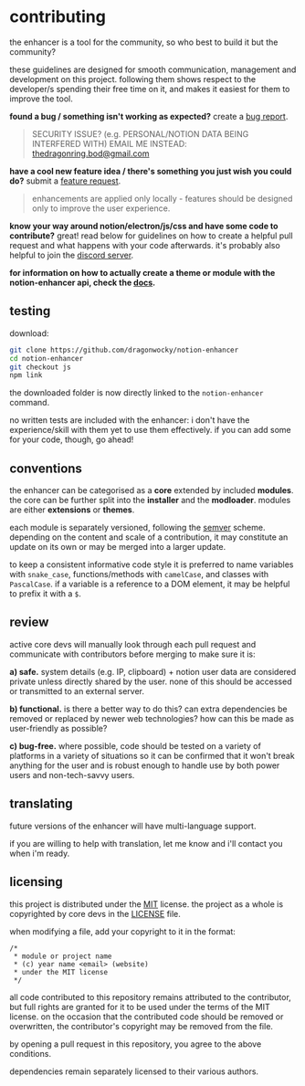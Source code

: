 # contributing

the enhancer is a tool for the community, so who best to build it but the community?

these guidelines are designed for smooth communication, management and development on this project.
following them shows respect to the developer/s spending their free time on it, and makes it easiest for them to improve the tool.

**found a bug / something isn't working as expected?** create a
[bug report](https://github.com/dragonwocky/notion-enhancer/issues/new?labels=bug&template=bug-report.md).

> SECURITY ISSUE? (e.g. PERSONAL/NOTION DATA BEING INTERFERED WITH)
> EMAIL ME INSTEAD: [thedragonring.bod@gmail.com](mailto:thedragonring.bod@gmail.com)

**have a cool new feature idea / there's something you just wish you could do?** submit a
[feature request](https://github.com/dragonwocky/notion-enhancer/issues/new?labels=enhancement&template=feature-request.md).

> enhancements are applied only locally -
> features should be designed only to improve the user experience.

**know your way around notion/electron/js/css and have some code to contribute?** great! read below for guidelines
on how to create a helpful pull request and what happens with your code afterwards. it's probably also helpful to
join the [discord server](//coming-soon).

**for information on how to actually create a theme or module with the notion-enhancer api, check the [docs](DOCUMENTATION.md).**

## testing

download:

```sh
git clone https://github.com/dragonwocky/notion-enhancer
cd notion-enhancer
git checkout js
npm link
```

the downloaded folder is now directly linked to the `notion-enhancer` command.

no written tests are included with the enhancer:
i don't have the experience/skill with them yet to use them effectively.
if you can add some for your code, though, go ahead!

## conventions

the enhancer can be categorised as a **core** extended by included **modules**.
the core can be further split into the **installer** and the **modloader**.
modules are either **extensions** or **themes**.

each module is separately versioned, following the [semver](https://semver.org/) scheme.
depending on the content and scale of a contribution, it may constitute an update on its own or may be merged into a larger update.

to keep a consistent informative code style it is preferred to name variables with
`snake_case`, functions/methods with `camelCase`, and classes with `PascalCase`.
if a variable is a reference to a DOM element, it may be helpful to prefix it with a `$`.

## review

active core devs will manually look through each pull request and communicate with contributors before merging to
make sure it is:

**a) safe.** system details (e.g. IP, clipboard) + notion user data are considered private unless directly shared by the user.
none of this should be accessed or transmitted to an external server.

**b) functional.** is there a better way to do this? can extra dependencies be removed or replaced by newer web technologies?
how can this be made as user-friendly as possible?

**c) bug-free.** where possible, code should be tested on a variety of platforms in a variety of situations so it can be
confirmed that it won't break anything for the user and is robust enough to handle use by both
power users and non-tech-savvy users.

## translating

future versions of the enhancer will have multi-language support.

if you are willing to help with translation, let me know and i'll contact you when i'm ready.

## licensing

this project is distributed under the [MIT](https://choosealicense.com/licenses/mit/) license.
the project as a whole is copyrighted by core devs in the [LICENSE](LICENSE) file.

when modifying a file, add your copyright to it in the format:

```
/*
 * module or project name
 * (c) year name <email> (website)
 * under the MIT license
 */
```

all code contributed to this repository remains attributed to the contributor,
but full rights are granted for it to be used under the terms of the MIT license.
on the occasion that the contributed code should be removed or overwritten,
the contributor's copyright may be removed from the file.

by opening a pull request in this repository, you agree to the above conditions.

dependencies remain separately licensed to their various authors.
